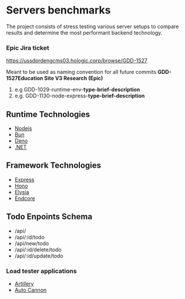 # Servers benchmarks
The project consists of stress testing various server setups to compare results and determine the most performant backend technology.

### Epic Jira ticket

https://ussdprdengcms03.hologic.corp/browse/GDD-1527

Meant to be used as naming convention for all future commits 
**GDD-1527Education Site V3 Research (Epic)**
1. e.g  GDD-1029-runtime-env-**type-brief-description**
2. e.g. GDD-1130-node-express-**type-brief-description**


## Runtime Technologies
- [Nodejs](https://nodejs.org/en)
- [Bun](https://bun.sh)
- [Deno](deno.com/)
- [.NET](https://dotnet.microsoft.com/en-us/download)

## Framework Technologies
- [Express](https://expressjs.com)
- [Hono](hono.dev/)
- [Elysia](elysiajs.com/)
- [Endcore](https://encore.dev)

## Todo Enpoints Schema
- /api/
- /api/:id/todo
- /api/new/todo
- /api/:id/delete/todo
- /api/:id/update/todo

### Load tester applications
- [Artillery](https://www.artillery.io)
- [Auto Cannon](https://github.com/mcollina/autocannon#readme)
